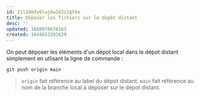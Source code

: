 ```yaml
---
id: 2il2dm3v6luj4w2d3z2gtke
title: Déposer les fichiers sur le dépôt distant
desc: ''
updated: 1689970670163
created: 1645653291629
---
```


On peut déposer les éléments d'un dépot local dans le dépot distant simplement en utlisant la ligne de commande :

```shell
git push origin main
```

> `origin` fait référence au label du dépot distant.
> `main` fait référence au nom de la branche local à déposer sur le dépot distant.

